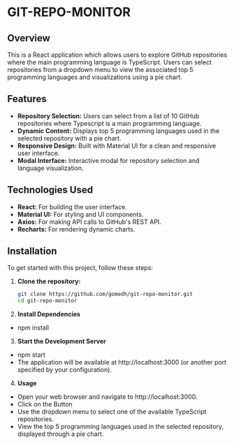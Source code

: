# GIT-REPO-MONITOR

## Overview

This is a React application which allows users to explore GitHub repositories where the main programming language is TypeScript. Users can select repositories from a dropdown menu to view the associated top 5 programming languages and visualizations using a pie chart.

## Features

- **Repository Selection:** Users can select from a list of 10 GitHub repositories where Typescript is a main programming language.
- **Dynamic Content:** Displays top 5 programming languages used in the selected repository with a pie chart.
- **Responsive Design:** Built with Material UI for a clean and responsive user interface.
- **Modal Interface:** Interactive modal for repository selection and language visualization.

## Technologies Used

- **React:** For building the user interface.
- **Material UI:** For styling and UI components.
- **Axios:** For making API calls to GitHub's REST API.
- **Recharts:** For rendering dynamic charts.

## Installation

To get started with this project, follow these steps:

1. **Clone the repository:**
   ```bash
   git clone https://github.com/gomedh/git-repo-monitor.git
   cd git-repo-monitor

2. **Install Dependencies**
- npm install

3. **Start the Development Server**
- npm start
- The application will be available at http://localhost:3000 (or another port specified by your configuration).

4. **Usage**
- Open your web browser and navigate to http://localhost:3000.
- Click on the Button
- Use the dropdown menu to select one of the available TypeScript repositories.
- View the top 5 programming languages used in the selected repository, displayed through a pie chart.



